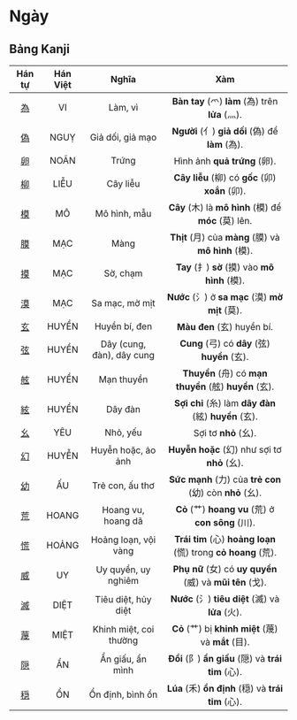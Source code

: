 # Ngày

## Bảng Kanji

| Hán tự | Hán Việt | Nghĩa | Xàm |
| :---: | :---: | :---: | :---: |
| [<span class="stroke-order">為</span>](https://mazii.net/vi-VN/search/kanji/javi/%E7%82%BA) | VI | Làm, vì | **Bàn tay** (爫) **làm** (為) trên **lửa** (灬). |
| [<span class="stroke-order">偽</span>](https://mazii.net/vi-VN/search/kanji/javi/%E5%81%BD) | NGUỴ | Giả dối, giả mạo | **Người** (亻) **giả dối** (偽) để **làm** (為). |
| [<span class="stroke-order">卵</span>](https://mazii.net/vi-VN/search/kanji/javi/%E5%8D%B5) | NOÃN | Trứng | Hình ảnh **quả trứng** (卵). |
| [<span class="stroke-order">柳</span>](https://mazii.net/vi-VN/search/kanji/javi/%E6%9F%B3) | LIỄU | Cây liễu | **Cây liễu** (柳) có **gốc** (卯) **xoắn** (卯). |
| [<span class="stroke-order">模</span>](https://mazii.net/vi-VN/search/kanji/javi/%E6%A8%A1) | MÔ | Mô hình, mẫu | **Cây** (木) là **mô hình** (模) để **móc** (莫) lên. |
| [<span class="stroke-order">膜</span>](https://mazii.net/vi-VN/search/kanji/javi/%E8%86%9C) | MẠC | Màng | **Thịt** (月) của **màng** (膜) và **mô hình** (模). |
| [<span class="stroke-order">摸</span>](https://mazii.net/vi-VN/search/kanji/javi/%E6%91%B8) | MẠC | Sờ, chạm | **Tay** (扌) **sờ** (摸) vào **mô hình** (模). |
| [<span class="stroke-order">漠</span>](https://mazii.net/vi-VN/search/kanji/javi/%E6%BC%A0) | MẠC | Sa mạc, mờ mịt | **Nước** (氵) ở **sa mạc** (漠) **mờ mịt** (莫). |
| [<span class="stroke-order">玄</span>](https://mazii.net/vi-VN/search/kanji/javi/%E7%8E%84) | HUYỀN | Huyền bí, đen | **Màu đen** (玄) huyền bí. |
| [<span class="stroke-order">弦</span>](https://mazii.net/vi-VN/search/kanji/javi/%E5%BC%A6) | HUYỀN | Dây (cung, đàn), dây cung | **Cung** (弓) có **dây** (弦) **huyền** (玄). |
| [<span class="stroke-order">舷</span>](https://mazii.net/vi-VN/search/kanji/javi/%E8%88%B7) | HUYỀN | Mạn thuyền | **Thuyền** (舟) có **mạn thuyền** (舷) **huyền** (玄). |
| [<span class="stroke-order">絃</span>](https://mazii.net/vi-VN/search/kanji/javi/%E7%B5%83) | HUYỀN | Dây đàn | **Sợi chỉ** (糸) làm **dây đàn** (絃) **huyền** (玄). |
| [<span class="stroke-order">幺</span>](https://mazii.net/vi-VN/search/kanji/javi/%E5%B9%BA) | YÊU | Nhỏ, yếu | Sợi tơ **nhỏ** (幺). |
| [<span class="stroke-order">幻</span>](https://mazii.net/vi-VN/search/kanji/javi/%E5%B9%BB) | HUYỄN | Huyễn hoặc, ảo ảnh | **Huyễn hoặc** (幻) như sợi tơ **nhỏ** (幺). |
| [<span class="stroke-order">幼</span>](https://mazii.net/vi-VN/search/kanji/javi/%E5%B9%BC) | ẤU | Trẻ con, ấu thơ | **Sức mạnh** (力) của **trẻ con** (幼) còn **nhỏ** (幺). |
| [<span class="stroke-order">荒</span>](https://mazii.net/vi-VN/search/kanji/javi/%E8%8D%92) | HOANG | Hoang vu, hoang dã | **Cỏ** (艹) **hoang vu** (荒) ở **con sông** (川). |
| [<span class="stroke-order">慌</span>](https://mazii.net/vi-VN/search/kanji/javi/%E6%85%8C) | HOẢNG | Hoảng loạn, vội vàng | **Trái tim** (心) **hoảng loạn** (慌) trong **cỏ hoang** (荒). |
| [<span class="stroke-order">威</span>](https://mazii.net/vi-VN/search/kanji/javi/%E5%A8%81) | UY | Uy quyền, uy nghiêm | **Phụ nữ** (女) có **uy quyền** (威) và **mũi tên** (戈). |
| [<span class="stroke-order">滅</span>](https://mazii.net/vi-VN/search/kanji/javi/%E6%BB%85) | DIỆT | Tiêu diệt, hủy diệt | **Nước** (氵) **tiêu diệt** (滅) và **lửa** (火). |
| [<span class="stroke-order">蔑</span>](https://mazii.net/vi-VN/search/kanji/javi/%E8%94%91) | MIỆT | Khinh miệt, coi thường | **Cỏ** (艹) bị **khinh miệt** (蔑) và **mắt** (目). |
| [<span class="stroke-order">隠</span>](https://mazii.net/vi-VN/search/kanji/javi/%E9%9A%A0) | ẨN | Ẩn giấu, ẩn mình | **Đồi** (阝) **ẩn giấu** (隠) và **trái tim** (心). |
| [<span class="stroke-order">穏</span>](https://mazii.net/vi-VN/search/kanji/javi/%E7%A9%8F) | ỔN | Ổn định, bình ổn | **Lúa** (禾) **ổn định** (穏) và **trái tim** (心). |

